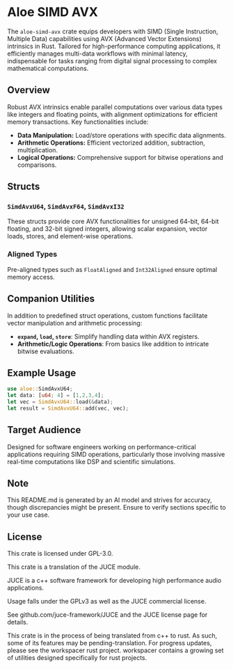 # Aloe SIMD AVX

The `aloe-simd-avx` crate equips developers with SIMD (Single Instruction, Multiple Data) capabilities using AVX (Advanced Vector Extensions) intrinsics in Rust. Tailored for high-performance computing applications, it efficiently manages multi-data workflows with minimal latency, indispensable for tasks ranging from digital signal processing to complex mathematical computations.

## Overview

Robust AVX intrinsics enable parallel computations over various data types like integers and floating points, with alignment optimizations for efficient memory transactions. Key functionalities include:

- **Data Manipulation:** Load/store operations with specific data alignments.
- **Arithmetic Operations:** Efficient vectorized addition, subtraction, multiplication.
- **Logical Operations:** Comprehensive support for bitwise operations and comparisons.

## Structs

### `SimdAvxU64`, `SimdAvxF64`, `SimdAvxI32`
These structs provide core AVX functionalities for unsigned 64-bit, 64-bit floating, and 32-bit signed integers, allowing scalar expansion, vector loads, stores, and element-wise operations.

### Aligned Types
Pre-aligned types such as `FloatAligned` and `Int32Aligned` ensure optimal memory access.

## Companion Utilities
In addition to predefined struct operations, custom functions facilitate vector manipulation and arithmetic processing:

- **`expand`, `load`, `store`**: Simplify handling data within AVX registers.
- **Arithmetic/Logic Operations**: From basics like addition to intricate bitwise evaluations.

## Example Usage
```rust
use aloe::SimdAvxU64;
let data: [u64; 4] = [1,2,3,4];
let vec = SimdAvxU64::load(&data);
let result = SimdAvxU64::add(vec, vec);
```

## Target Audience
Designed for software engineers working on performance-critical applications requiring SIMD operations, particularly those involving massive real-time computations like DSP and scientific simulations.

## Note
This README.md is generated by an AI model and strives for accuracy, though discrepancies might be present. Ensure to verify sections specific to your use case.

## License
This crate is licensed under GPL-3.0.

This crate is a translation of the JUCE module.

JUCE is a c++ software framework for developing high performance audio applications.

Usage falls under the GPLv3 as well as the JUCE commercial license.

See github.com/juce-framework/JUCE and the JUCE license page for details.

This crate is in the process of being translated from c++ to rust. As such, some of its features may be pending-translation. For progress updates, please see the workspacer rust project. workspacer contains a growing set of utilities designed specifically for rust projects.

